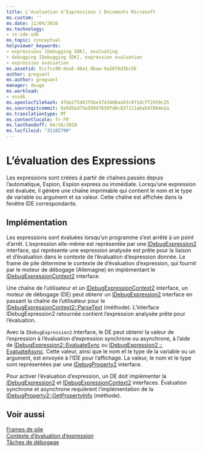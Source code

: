 ```yaml
---
title: L’évaluation d’Expressions | Documents Microsoft
ms.custom: ''
ms.date: 11/04/2016
ms.technology:
- vs-ide-sdk
ms.topic: conceptual
helpviewer_keywords:
- expressions [Debugging SDK], evaluating
- debugging [Debugging SDK], expression evaluation
- expression evaluation
ms.assetid: 5ccfcc80-dea5-48a1-8bae-6a26f8d3bc56
author: gregvanl
ms.author: gregvanl
manager: douge
ms.workload:
- vssdk
ms.openlocfilehash: 47de275d63f5be1743408aa93c971dcff2959c25
ms.sourcegitcommit: 6a9d5bd75e50947659fd6c837111a6a547884e2a
ms.translationtype: MT
ms.contentlocale: fr-FR
ms.lasthandoff: 04/16/2018
ms.locfileid: "31102790"
---
```

# <a name="evaluating-expressions"></a>L’évaluation des Expressions
Les expressions sont créées à partir de chaînes passés depuis l’automatique, Espion, Espion express ou immédiate. Lorsqu’une expression est évaluée, il génère une chaîne imprimable qui contient le nom et le type de variable ou argument et sa valeur. Cette chaîne est affichée dans la fenêtre IDE correspondante.  
  
## <a name="implementation"></a>Implémentation  
 Les expressions sont évaluées lorsqu’un programme s’est arrêté à un point d’arrêt. L’expression elle-même est représentée par une [IDebugExpression2](../../extensibility/debugger/reference/idebugexpression2.md) interface, qui représente une expression analysée est prête pour la liaison et d’évaluation dans le contexte de l’évaluation d’expression donnée. Le frame de pile détermine le contexte de d’évaluation d’expression, qui fournit par le moteur de débogage (Allemagne) en implémentant le [IDebugExpressionContext2](../../extensibility/debugger/reference/idebugexpressioncontext2.md) interface.  
  
 Une chaîne de l’utilisateur et un [IDebugExpressionContext2](../../extensibility/debugger/reference/idebugexpressioncontext2.md) interface, un moteur de débogage (DE) peut obtenir un [IDebugExpression2](../../extensibility/debugger/reference/idebugexpression2.md) interface en passant la chaîne de l’utilisateur pour le [ IDebugExpressionContext2::ParseText](../../extensibility/debugger/reference/idebugexpressioncontext2-parsetext.md) (méthode). L’interface IDebugExpression2 retournée contient l’expression analysée prête pour l’évaluation.  
  
 Avec la `IDebugExpression2` interface, le DE peut obtenir la valeur de l’expression à l’évaluation d’expression synchrone ou asynchrone, à l’aide de [IDebugExpression2::EvaluateSync](../../extensibility/debugger/reference/idebugexpression2-evaluatesync.md) ou [IDebugExpression2 :: EvaluateAsync](../../extensibility/debugger/reference/idebugexpression2-evaluateasync.md). Cette valeur, ainsi que le nom et le type de la variable ou un argument, est envoyée à l’IDE pour l’affichage. La valeur, le nom et le type sont représentées par une [IDebugProperty2](../../extensibility/debugger/reference/idebugproperty2.md) interface.  
  
 Pour activer l’évaluation d’expression, un DE doit implémenter la [IDebugExpression2](../../extensibility/debugger/reference/idebugexpression2.md) et [IDebugExpressionContext2](../../extensibility/debugger/reference/idebugexpressioncontext2.md) interfaces. Évaluation synchrone et asynchrone requièrent l’implémentation de la [IDebugProperty2::GetPropertyInfo](../../extensibility/debugger/reference/idebugproperty2-getpropertyinfo.md) (méthode).  
  
## <a name="see-also"></a>Voir aussi  
 [Frames de pile](../../extensibility/debugger/stack-frames.md)   
 [Contexte d’évaluation d’expression](../../extensibility/debugger/expression-evaluation-context.md)   
 [Tâches de débogage](../../extensibility/debugger/debugging-tasks.md)